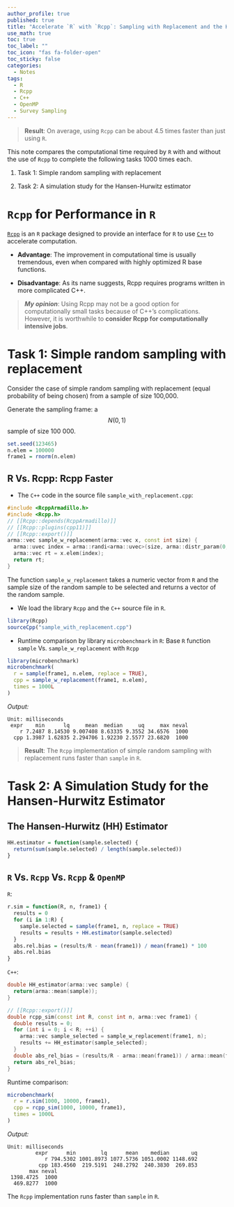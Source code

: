 ```yaml
---
author_profile: true
published: true
title: "Accelerate `R` with `Rcpp`: Sampling with Replacement and the Hansen-Hurwitz Estimator [Draft]"
use_math: true
toc: true
toc_label: ""
toc_icon: "fas fa-folder-open"
toc_sticky: false
categories:
  - Notes
tags:
  - R
  - Rcpp
  - C++
  - OpenMP
  - Survey Sampling
---
```

> **Result**: On average, using `Rcpp` can be about 4.5 times faster than just using `R`.

This note compares the computational time required by `R` with and without the use of `Rcpp` to complete the following tasks 1000 times each.

1. Task 1: Simple random sampling with replacement

2. Task 2: A simulation study for the Hansen-Hurwitz estimator

# `Rcpp` for Performance in `R`
[`Rcpp`](https://www.rcpp.org/) is an `R` package designed to provide an interface for `R` to use [`C++`](https://en.wikipedia.org/wiki/C%2B%2B) to accelerate computation. 

* **Advantage**: The improvement in computational time is usually tremendous, even when compared with highly optimized R base functions.

* **Disadvantage**: As its name suggests, Rcpp requires programs written in more complicated C++.

> ***My opinion***: 
> Using Rcpp may not be a good option for computationally small tasks because of C++’s complications. 
> However, it is worthwhile to **consider Rcpp for computationally intensive jobs**.

# Task 1: Simple random sampling with replacement
Consider the case of simple random sampling with replacement (equal probability of being chosen) from a sample of size 100,000. 

Generate the sampling frame: a $$N(0,1)$$ sample of size 100 000.
```R
set.seed(123465)
n.elem = 100000
frame1 = rnorm(n.elem)
```
## R Vs. Rcpp: Rcpp Faster

* The `C++` code in the source file `sample_with_replacement.cpp`: 
```c++
#include <RcppArmadillo.h>
#include <Rcpp.h>
// [[Rcpp::depends(RcppArmadillo)]]
// [[Rcpp::plugins(cpp11)]]
// [[Rcpp::export()]]
arma::vec sample_w_replacement(arma::vec x, const int size) {
  arma::uvec index = arma::randi<arma::uvec>(size, arma::distr_param(0,size-1));
  arma::vec rt = x.elem(index);
  return rt;
}
```
The function `sample_w_replacement` takes a numeric vector from `R` and the sample size of the random sample 
to be selected and returns a vector of the random sample.


* We load the library `Rcpp` and the `C++` source file in `R`.
```R
library(Rcpp)
sourceCpp("sample_with_replacement.cpp")
```


* Runtime comparison by library `microbenchmark` in `R`: Base `R` function `sample` Vs. `sample_w_replacement` with `Rcpp`
```R
library(microbenchmark)
microbenchmark(
  r = sample(frame1, n.elem, replace = TRUE),
  cpp = sample_w_replacement(frame1, n.elem),
  times = 1000L
)
```
*Output:*
```
Unit: milliseconds
 expr    min      lq     mean  median     uq     max neval
    r 7.2487 8.14530 9.007408 8.63335 9.3552 34.6576  1000
  cpp 1.3987 1.62835 2.294706 1.92230 2.5577 23.6820  1000
```
> **Result**: The `Rcpp` implementation of simple random sampling with replacement runs faster than `sample` in `R`.

# Task 2: A Simulation Study for the Hansen-Hurwitz Estimator

## The Hansen-Hurwitz (HH) Estimator

```R
HH.estimator = function(sample.selected) {
  return(sum(sample.selected) / length(sample.selected))
}
```

## `R` Vs. `Rcpp` Vs. `Rcpp` & `OpenMP`
`R`:
```R
r.sim = function(R, n, frame1) {
  results = 0
  for (i in 1:R) {
    sample.selected = sample(frame1, n, replace = TRUE)
    results = results + HH.estimator(sample.selected)
  }
  abs.rel.bias = (results/R - mean(frame1)) / mean(frame1) * 100
  abs.rel.bias
}
```

`C++`:
```c++
double HH_estimator(arma::vec sample) {
  return(arma::mean(sample));
}

// [[Rcpp::export()]]
double rcpp_sim(const int R, const int n, arma::vec frame1) {
  double results = 0;
  for (int i = 0; i < R; ++i) {
    arma::vec sample_selected = sample_w_replacement(frame1, n);
    results += HH_estimator(sample_selected);
  }
  double abs_rel_bias = (results/R - arma::mean(frame1)) / arma::mean(frame1) * 100;
  return abs_rel_bias;
}
```
Runtime comparison:
```R
microbenchmark(
  r = r.sim(1000, 10000, frame1),
  cpp = rcpp_sim(1000, 10000, frame1),
  times = 1000L
)
```

*Output:*
```
Unit: milliseconds
         expr      min        lq      mean    median       uq
            r 794.5302 1001.8973 1077.5736 1051.0002 1148.692
          cpp 183.4560  219.5191  248.2792  240.3830  269.853
       max neval
 1398.4725  1000
  469.8277  1000
```
The `Rcpp` implementation runs faster than `sample` in `R`.
